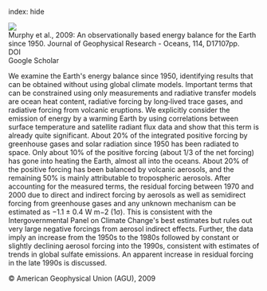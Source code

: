 index: hide

<div class="Citation">
    <div class="Citation-thumb CitationThumb-linked"  data-href="https://doi.org/10.1029/2009jd012105">
      <img src="https://static.claimspace.cloud/climate-study-static/refs/thumbs/13/Murphy_et_al_2009-thumb.png" />
    </div>

  <div class="Citation-body">
    <div class="Citation-text">Murphy et al., 2009: An observationally based energy balance for the Earth since 1950. <span class="Article-journal">Journal of Geophysical Research - Oceans, </span><span class="Article-volume">114, </span>D17107pp.</div>
    <div class="Citation-links">
      <div class="CitationLink" data-href="https://doi.org/10.1029/2009jd012105">
        <div class="CitationLink-icon CitationLink-Doi"></div>
        <div class="CitationLink-text">DOI</div>
      </div>
      <div class="CitationLink" data-href="https://scholar.google.com/scholar?q=10.1029/2009jd012105">
        <div class="CitationLink-icon CitationLink-Scholar"></div>
        <div class="CitationLink-text">Google Scholar</div>
      </div>
    </div>
  </div>
</div>

We examine the Earth's energy balance since 1950, identifying results that can be obtained without using global climate models. Important terms that can be constrained using only measurements and radiative transfer models are ocean heat content, radiative forcing by long‐lived trace gases, and radiative forcing from volcanic eruptions. We explicitly consider the emission of energy by a warming Earth by using correlations between surface temperature and satellite radiant flux data and show that this term is already quite significant. About 20% of the integrated positive forcing by greenhouse gases and solar radiation since 1950 has been radiated to space. Only about 10% of the positive forcing (about 1/3 of the net forcing) has gone into heating the Earth, almost all into the oceans. About 20% of the positive forcing has been balanced by volcanic aerosols, and the remaining 50% is mainly attributable to tropospheric aerosols. After accounting for the measured terms, the residual forcing between 1970 and 2000 due to direct and indirect forcing by aerosols as well as semidirect forcing from greenhouse gases and any unknown mechanism can be estimated as −1.1 ± 0.4 W m−2 (1σ). This is consistent with the Intergovernmental Panel on Climate Change's best estimates but rules out very large negative forcings from aerosol indirect effects. Further, the data imply an increase from the 1950s to the 1980s followed by constant or slightly declining aerosol forcing into the 1990s, consistent with estimates of trends in global sulfate emissions. An apparent increase in residual forcing in the late 1990s is discussed.

<div class="Citation-copy">
&copy; American Geophysical Union (AGU), 2009
</div>
